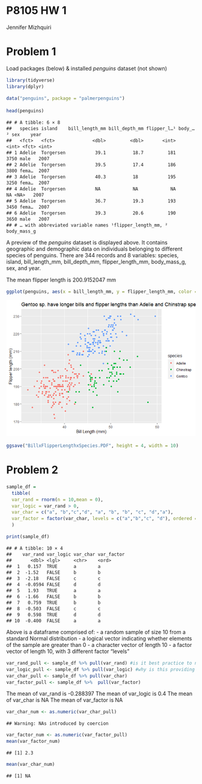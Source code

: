 P8105 HW 1
================
Jennifer Mizhquiri

# Problem 1

Load packages (below) & installed *penguins* dataset (not shown)

``` r
library(tidyverse)
library(dplyr)
```

``` r
data("penguins", package = "palmerpenguins")

head(penguins)
```

    ## # A tibble: 6 × 8
    ##   species island    bill_length_mm bill_depth_mm flipper_l…¹ body_…² sex    year
    ##   <fct>   <fct>              <dbl>         <dbl>       <int>   <int> <fct> <int>
    ## 1 Adelie  Torgersen           39.1          18.7         181    3750 male   2007
    ## 2 Adelie  Torgersen           39.5          17.4         186    3800 fema…  2007
    ## 3 Adelie  Torgersen           40.3          18           195    3250 fema…  2007
    ## 4 Adelie  Torgersen           NA            NA            NA      NA <NA>   2007
    ## 5 Adelie  Torgersen           36.7          19.3         193    3450 fema…  2007
    ## 6 Adelie  Torgersen           39.3          20.6         190    3650 male   2007
    ## # … with abbreviated variable names ¹​flipper_length_mm, ²​body_mass_g

A preview of the *penguins* dataset is displayed above. It contains
geographic and demographic data on individuals belonging to different
species of penguins. There are 344 records and 8 variables: species,
island, bill_length_mm, bill_depth_mm, flipper_length_mm, body_mass_g,
sex, and year.

The mean flipper length is 200.9152047 mm

``` r
ggplot(penguins, aes(x = bill_length_mm, y = flipper_length_mm, color = species)) + geom_point() + xlab("Bill Length (mm)") + ylab("Flipper length (mm)") + ggtitle("Gentoo sp. have longer bills and flipper lengths than Adelie and Chinstrap species")
```

![](p8105_hw1_JSM2182_files/figure-gfm/penguins_scatterplot-1.png)<!-- -->

``` r
ggsave("BillxFlipperLengthxSpecies.PDF", height = 4, width = 10)
```

# Problem 2

``` r
sample_df = 
  tibble(
  var_rand = rnorm(n = 10,mean = 0),
  var_logic = var_rand > 0, 
  var_char = c("a", "b","c","d", "a", "b", "b", "c", "d","a"),
  var_factor = factor(var_char, levels = c("a","b","c", "d"), ordered = TRUE)
  )
```

``` r
print(sample_df)
```

    ## # A tibble: 10 × 4
    ##    var_rand var_logic var_char var_factor
    ##       <dbl> <lgl>     <chr>    <ord>     
    ##  1   0.157  TRUE      a        a         
    ##  2  -1.52   FALSE     b        b         
    ##  3  -2.18   FALSE     c        c         
    ##  4  -0.0594 FALSE     d        d         
    ##  5   1.93   TRUE      a        a         
    ##  6  -1.66   FALSE     b        b         
    ##  7   0.759  TRUE      b        b         
    ##  8  -0.503  FALSE     c        c         
    ##  9   0.598  TRUE      d        d         
    ## 10  -0.400  FALSE     a        a

Above is a dataframe comprised of: - a random sample of size 10 from a
standard Normal distribution - a logical vector indicating whether
elements of the sample are greater than 0 - a character vector of length
10 - a factor vector of length 10, with 3 different factor “levels”

``` r
var_rand_pull <- sample_df %>% pull(var_rand) #is it best practice to name a pulled variable or simply reuse? It's okay to reuse but could rename something else
var_logic_pull <- sample_df %>% pull(var_logic) #why is this providing an answer?
var_char_pull <- sample_df %>% pull(var_char)
var_factor_pull <- sample_df %>%  pull(var_factor)
```

The mean of var_rand is -0.288397 The mean of var_logic is 0.4 The mean
of var_char is NA The mean of var_factor is NA

``` r
var_char_num <- as.numeric(var_char_pull)
```

    ## Warning: NAs introduced by coercion

``` r
var_factor_num <- as.numeric(var_factor_pull)
mean(var_factor_num)
```

    ## [1] 2.3

``` r
mean(var_char_num)
```

    ## [1] NA
